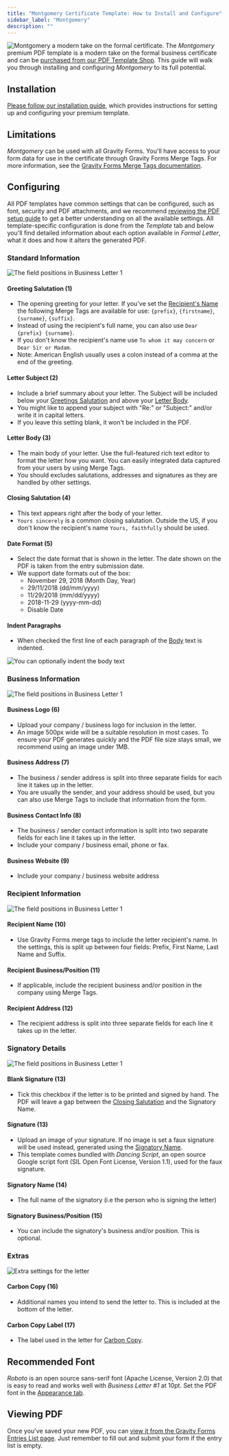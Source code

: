 ```yaml
---
title: "Montgomery Certificate Template: How to Install and Configure"
sidebar_label: "Montgomery"
description: ""
---
```


![Montgomery a modern take on the formal certificate.](https://resources.gravitypdf.com/uploads/edd/2017/03/cover-image-7.png)
The *Montgomery* premium PDF template is a modern take on the formal business certificate and can be [purchased from our PDF Template Shop](https://gravitypdf.com/shop/). This guide will walk you through installing and configuring *Montgomery* to its full potential.

## Installation 

[Please follow our installation guide](shop-installing-upgrading-premium-templates.md), which provides instructions for setting up and configuring your premium template.

## Limitations 

*Montgomery* can be used with all Gravity Forms. You'll have access to your form data for use in the certificate through Gravity Forms Merge Tags. For more information, see the [Gravity Forms Merge Tags documentation](https://docs.gravityforms.com/category/user-guides/merge-tags-getting-started/).

## Configuring 

All PDF templates have common settings that can be configured, such as font, security and PDF attachments, and we recommend [reviewing the PDF setup guide](user-setup-pdf.md) to get a better understanding on all the available settings. All template-specific configuration is done from the *Template* tab and below you'll find detailed information about each option available in *Formal Letter*, what it does and how it alters the generated PDF.

### Standard Information

![The field positions in Business Letter 1](https://resources.gravitypdf.com/uploads/2017/04/field-positions-1.png)

#### Greeting Salutation (1) 
* The opening greeting for your letter. If you've set the [Recipient's Name](#recipient-name-10) the following Merge Tags are available for use: `{prefix}`, `{firstname}`, `{surname}`, `{suffix}`.
* Instead of using the recipient's full name, you can also use `Dear {prefix} {surname}`.
* If you don't know the recipient's name use `To whom it may concern` or `Dear Sir or Madam`.
* Note: American English usually uses a colon instead of a comma at the end of the greeting.

#### Letter Subject (2) 
* Include a brief summary about your letter. The Subject will be included below your [Greetings Salutation](#greeting-salutation-1) and above your [Letter Body](#letter-body-3).
* You might like to append your subject with "Re:" or "Subject:" and/or write it in capital letters.
* If you leave this setting blank, it won't be included in the PDF.

#### Letter Body (3) 
* The main body of your letter. Use the full-featured rich text editor to format the letter how you want. You can easily integrated data captured from your users by using Merge Tags.
* You should excludes salutations, addresses and signatures as they are handled by other settings.

#### Closing Salutation (4) 
* This text appears right after the body of your letter.
* `Yours sincerely` is a common closing salutation. Outside the US, if you don't know the recipient's name `Yours, faithfully` should be used.

#### Date Format (5) 
* Select the date format that is shown in the letter. The date shown on the PDF is taken from the entry submission date.
* We support date formats out of the box:
    -   November 29, 2018 (Month Day, Year)
    -   29/11/2018 (dd/mm/yyyy)
    -   11/29/2018 (mm/dd/yyyy)
    -   2018-11-29 (yyyy-mm-dd)
    -   Disable Date

#### Indent Paragraphs 
* When checked the first line of each paragraph of the [Body](#letter-body-3) text is indented.

![You can optionally indent the body text](https://resources.gravitypdf.com/uploads/2017/04/indent-and-signature-2.png)

### Business Information 

![The field positions in Business Letter 1](https://resources.gravitypdf.com/uploads/2017/04/field-positions-2.png)

#### Business Logo (6) 
* Upload your company / business logo for inclusion in the letter.
* An image 500px wide will be a suitable resolution in most cases. To ensure your PDF generates quickly and the PDF file size stays small, we recommend using an image under 1MB.

#### Business Address (7) 
* The business / sender address is split into three separate fields for each line it takes up in the letter.
* You are usually the sender, and your address should be used, but you can also use Merge Tags to include that information from the form.

#### Business Contact Info (8) 
* The business / sender contact information is split into two separate fields for each line it takes up in the letter.
* Include your company / business email, phone or fax.

#### Business Website (9) 
* Include your company / business website address

### Recipient Information 

![The field positions in Business Letter 1](https://resources.gravitypdf.com/uploads/2017/04/field-positions-3.png)

#### Recipient Name (10) 
* Use Gravity Forms merge tags to include the letter recipient's name. In the settings, this is split up between four fields: Prefix, First Name, Last Name and Suffix.

#### Recipient Business/Position (11) 
* If applicable, include the recipient business and/or position in the company using Merge Tags.

#### Recipient Address (12) 
* The recipient address is split into three separate fields for each line it takes up in the letter.

### Signatory Details 

![The field positions in Business Letter 1](https://resources.gravitypdf.com/uploads/2017/04/field-positions-4.png)

#### Blank Signature (13) 
* Tick this checkbox if the letter is to be printed and signed by hand. The PDF will leave a gap between the [Closing Salutation](#closing-salutation-4) and the Signatory Name.

#### Signature (13) 
* Upload an image of your signature. If no image is set a faux signature will be used instead, generated using the [Signatory Name](#signature-name-14).
* This template comes bundled with *Dancing Script*, an open source Google script font (SIL Open Font License, Version 1.1), used for the faux signature.

#### Signatory Name (14) 
* The full name of the signatory (i.e the person who is signing the letter)

#### Signatory Business/Position (15) 
* You can include the signatory's business and/or position. This is optional.

### Extras 

![Extra settings for the letter](https://resources.gravitypdf.com/uploads/2017/04/carbon-copy.png)

#### Carbon Copy (16) 
* Additional names you intend to send the letter to. This is included at the bottom of the letter.

#### Carbon Copy Label (17) 
* The label used in the letter for [Carbon Copy](#carbon-copy-16).

## Recommended Font 

*Roboto* is an open source sans-serif font (Apache License, Version 2.0) that is easy to read and works well with *Business Letter #1* at 10pt. Set the PDF font in the [Appearance tab](user-setup-pdf.md#appearance-tab).

## Viewing PDF 

Once you've saved your new PDF, you can [view it from the Gravity Forms Entries List page](user-viewing-pdfs.md). Just remember to fill out and submit your form if the entry list is empty.
